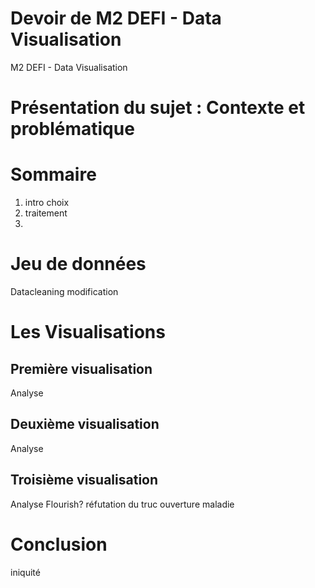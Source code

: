 # Devoir de M2 DEFI - Data Visualisation
M2 DEFI - Data Visualisation

# Présentation du sujet : Contexte et problématique






# Sommaire 
1. intro choix
2. traitement
3. 



# Jeu de données

Datacleaning
modification


# Les Visualisations

## Première visualisation

<div class="flourish-embed flourish-chart" data-src="visualisation/16619337"><script src="https://public.flourish.studio/resources/embed.js"></script></div>


Analyse

## Deuxième visualisation
Analyse

<!-- embed code will be here after publishing -->


## Troisième visualisation
Analyse
Flourish?
réfutation du truc
ouverture maladie


# Conclusion
iniquité


